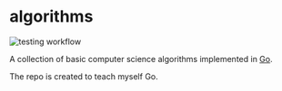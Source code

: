 # algorithms


![testing workflow](https://github.com/vvkorz/algorithms/actions/workflows/tests.yml/badge.svg)

A collection of basic computer science algorithms implemented in [Go](https://golang.org/).

The repo is created to teach myself Go.

